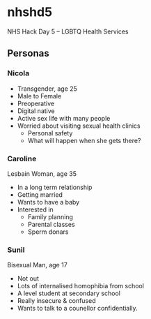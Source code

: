 nhshd5
======

NHS Hack Day 5 – LGBTQ Health Services



## Personas

### Nicola

* Transgender, age 25
* Male to Female
* Preoperative
* Digital native
* Active sex life with many people
* Worried about visiting sexual health clinics
  * Personal safety
  * What will happen when she gets there?

### Caroline

Lesbain Woman, age 35

* In a long term relationship
* Getting married
* Wants to have a baby
* Interested in
  * Family planning
  * Parental classes
  * Sperm donars

### Sunil

Bisexual Man, age 17

* Not out
* Lots of internalised homophibia from school
* A level student at secondary school
* Really insecure & confused
* Wants to talk to a counellor confidentially.
